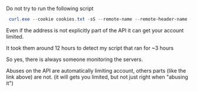 Do not try to run the following script

```powershell
 curl.exe --cookie cookies.txt -sS --remote-name --remote-header-name --fail --write-out -Z https://www.space-track.org/documentation/download?fileID=[0-500000] -O
 ```
 
 Even if the address is not explicitly part of the API it can get your account limited.
 
 It took them around 12 hours to detect my script that ran for ~3 hours
 
 So yes, there is always someone monitoring the servers.
 
 Abuses on the API are automatically limiting account, others parts (like the link above) are not. (it will gets you limited, but not just right when "abusing it")
